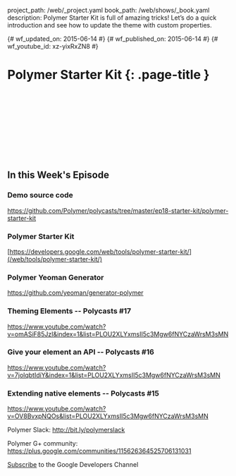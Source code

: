 project_path: /web/_project.yaml book_path: /web/shows/_book.yaml description: Polymer Starter Kit is full of amazing tricks! Let’s do a quick introduction and see how to update the theme with custom properties.

{# wf_updated_on: 2015-06-14 #} {# wf_published_on: 2015-06-14 #} {# wf_youtube_id: xz-yixRxZN8 #}

# Polymer Starter Kit {: .page-title }

<div class="video-wrapper">
  <iframe class="devsite-embedded-youtube-video" data-video-id="xz-yixRxZN8"
          data-autohide="1" data-showinfo="0" frameborder="0" allowfullscreen>
  </iframe>
</div>

## In this Week's Episode

### Demo source code

<https://github.com/Polymer/polycasts/tree/master/ep18-starter-kit/polymer-starter-kit>

### Polymer Starter Kit

[https://developers.google.com/web/tools/polymer-starter-kit/](/web/tools/polymer-starter-kit/)

### Polymer Yeoman Generator

<https://github.com/yeoman/generator-polymer>

### Theming Elements -- Polycasts #17

<https://www.youtube.com/watch?v=omASiF85JzI&index=1&list=PLOU2XLYxmsII5c3Mgw6fNYCzaWrsM3sMN>

### Give your element an API -- Polycasts #16

<https://www.youtube.com/watch?v=7jolqbtIdiY&index=1&list=PLOU2XLYxmsII5c3Mgw6fNYCzaWrsM3sMN>

### Extending native elements -- Polycasts #15

<https://www.youtube.com/watch?v=OV8BvxpNQOs&list=PLOU2XLYxmsII5c3Mgw6fNYCzaWrsM3sMN>

Polymer Slack: <http://bit.ly/polymerslack>

Polymer G+ community: <https://plus.google.com/communities/115626364525706131031>

[Subscribe](https://goo.gl/mQyv5L) to the Google Developers Channel